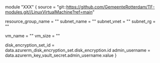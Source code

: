 module "XXX" {
  source = "git::https://github.com/GemeenteRotterdam/TF-modules.git//LinuxVirtualMachine?ref=main"

  resource_group_name = ""
  subnet_name         = ""
  subnet_vnet         = ""
  subnet_rg           = ""

  vm_name  = ""
  vm_size  = ""

  disk_encryption_set_id = data.azurerm_disk_encryption_set.disk_encryption.id
  admin_username         = data.azurerm_key_vault_secret.admin_username.value
}
